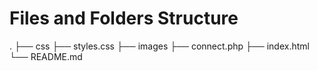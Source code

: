 # Files and Folders Structure
.
├── css
	├── styles.css
├── images
├── connect.php
├── index.html
└── README.md